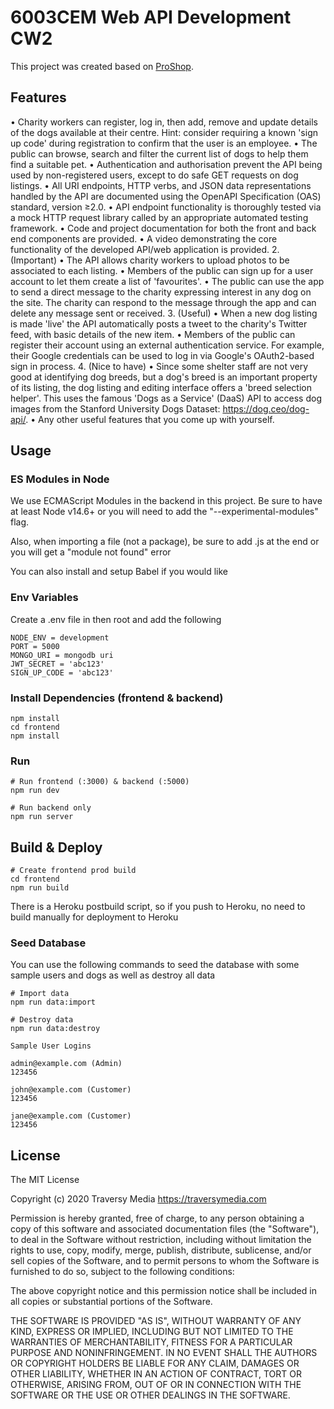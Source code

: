 # 6003CEM Web API Development CW2

This project was created based on [ProShop](https://github.com/bradtraversy/proshop_mern).

## Features

• Charity workers can register, log in, then add, remove and update details of the dogs available at their centre. Hint: consider requiring a known 'sign up code' during registration to confirm that the user is an employee.
• The public can browse, search and filter the current list of dogs to help them find a suitable pet.
• Authentication and authorisation prevent the API being used by non-registered users, except to do safe GET requests on dog listings.
• All URI endpoints, HTTP verbs, and JSON data representations handled by the API are documented using the OpenAPI Specification (OAS) standard, version ≥2.0.
• API endpoint functionality is thoroughly tested via a mock HTTP request library called by an appropriate automated testing framework.
• Code and project documentation for both the front and back end components are provided.
• A video demonstrating the core functionality of the developed API/web application is provided.
2. (Important)
• The API allows charity workers to upload photos to be associated to each listing.
• Members of the public can sign up for a user account to let them create a list of 'favourites'.
• The public can use the app to send a direct message to the charity expressing interest in any dog on the site. The charity can respond to the message through the app and can delete any message sent or received.
3. (Useful)
• When a new dog listing is made 'live' the API automatically posts a tweet to the charity's
Twitter feed, with basic details of the new item.
• Members of the public can register their account using an external authentication service. For example, their Google credentials can be used to log in via Google's OAuth2-based sign in process.
4. (Nice to have)
• Since some shelter staff are not very good at identifying dog breeds, but a dog's breed is an important property of its listing, the dog listing and editing interface offers a 'breed selection helper'. This uses the famous 'Dogs as a Service' (DaaS) API to access dog images from the Stanford University Dogs Dataset: https://dog.ceo/dog-api/.
• Any other useful features that you come up with yourself.

## Usage

### ES Modules in Node

We use ECMAScript Modules in the backend in this project. Be sure to have at least Node v14.6+ or you will need to add the "--experimental-modules" flag.

Also, when importing a file (not a package), be sure to add .js at the end or you will get a "module not found" error

You can also install and setup Babel if you would like

### Env Variables

Create a .env file in then root and add the following

```
NODE_ENV = development
PORT = 5000
MONGO_URI = mongodb uri
JWT_SECRET = 'abc123'
SIGN_UP_CODE = 'abc123'
```

### Install Dependencies (frontend & backend)

```
npm install
cd frontend
npm install
```

### Run

```
# Run frontend (:3000) & backend (:5000)
npm run dev

# Run backend only
npm run server
```

## Build & Deploy

```
# Create frontend prod build
cd frontend
npm run build
```

There is a Heroku postbuild script, so if you push to Heroku, no need to build manually for deployment to Heroku

### Seed Database

You can use the following commands to seed the database with some sample users and dogs as well as destroy all data

```
# Import data
npm run data:import

# Destroy data
npm run data:destroy
```

```
Sample User Logins

admin@example.com (Admin)
123456

john@example.com (Customer)
123456

jane@example.com (Customer)
123456
```


## License

The MIT License

Copyright (c) 2020 Traversy Media https://traversymedia.com

Permission is hereby granted, free of charge, to any person obtaining a copy
of this software and associated documentation files (the "Software"), to deal
in the Software without restriction, including without limitation the rights
to use, copy, modify, merge, publish, distribute, sublicense, and/or sell
copies of the Software, and to permit persons to whom the Software is
furnished to do so, subject to the following conditions:

The above copyright notice and this permission notice shall be included in
all copies or substantial portions of the Software.

THE SOFTWARE IS PROVIDED "AS IS", WITHOUT WARRANTY OF ANY KIND, EXPRESS OR
IMPLIED, INCLUDING BUT NOT LIMITED TO THE WARRANTIES OF MERCHANTABILITY,
FITNESS FOR A PARTICULAR PURPOSE AND NONINFRINGEMENT. IN NO EVENT SHALL THE
AUTHORS OR COPYRIGHT HOLDERS BE LIABLE FOR ANY CLAIM, DAMAGES OR OTHER
LIABILITY, WHETHER IN AN ACTION OF CONTRACT, TORT OR OTHERWISE, ARISING FROM,
OUT OF OR IN CONNECTION WITH THE SOFTWARE OR THE USE OR OTHER DEALINGS IN
THE SOFTWARE.
